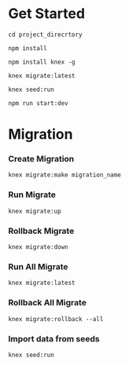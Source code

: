 # Get Started

`cd project_direcrtory`

`npm install`

`npm install knex -g`

`knex migrate:latest`

`knex seed:run`

`npm run start:dev`

# Migration
### Create Migration

`knex migrate:make migration_name`

### Run Migrate

`knex migrate:up`

### Rollback Migrate

`knex migrate:down`


### Run All Migrate

`knex migrate:latest`

### Rollback All Migrate

`knex migrate:rollback --all`

### Import data from seeds

`knex seed:run`

